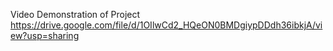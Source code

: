 Video Demonstration of Project 
https://drive.google.com/file/d/1OIlwCd2_HQeON0BMDgiypDDdh36ibkjA/view?usp=sharing
